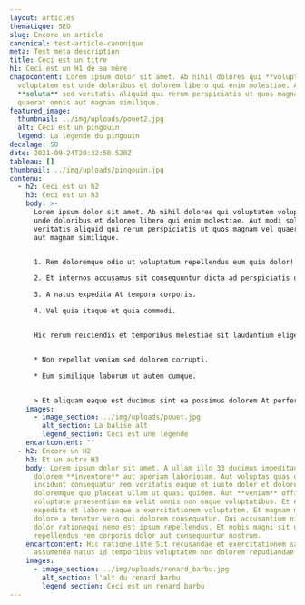 ```yaml
---
layout: articles
thematique: SEO
slug: Encore un article
canonical: test-article-canonique
meta: Test meta description
title: Ceci est un titre
h1: Ceci est un H1 de sa mère
chapocontent: Lorem ipsum dolor sit amet. Ab nihil dolores qui **voluptatem**
  voluptatem est unde doloribus et dolorem libero qui enim molestiae. Aut modi
  **soluta** sed veritatis aliquid qui rerum perspiciatis ut quos magnam vel
  quaerat omnis aut magnam similique.
featured_image:
  thumbnail: ../img/uploads/pouet2.jpg
  alt: Ceci est un pingouin
  legend: La légende du pingouin
decalage: 50
date: 2021-09-24T20:32:50.520Z
tableau: []
thumbnail: ../img/uploads/pingouin.jpg
contenu:
  - h2: Ceci est un h2
    h3: Ceci est un h3
    body: >-
      Lorem ipsum dolor sit amet. Ab nihil dolores qui voluptatem voluptatem est
      unde doloribus et dolorem libero qui enim molestiae. Aut modi soluta sed
      veritatis aliquid qui rerum perspiciatis ut quos magnam vel quaerat omnis
      aut magnam similique.


      1. Rem doloremque odio ut voluptatum repellendus eum quia dolor!

      2. Et internos accusamus sit consequuntur dicta ad perspiciatis omnis a corporis vitae?

      3. A natus expedita At tempora corporis.

      4. Vel quia itaque et quia commodi.


      Hic rerum reiciendis et temporibus molestiae sit laudantium eligendi et blanditiis provident ut accusamus provident non beatae amet? Et nemo assumenda sit animi perspiciatis et distinctio dicta.


      * Non repellat veniam sed dolorem corrupti.

      * Eum similique laborum ut autem cumque.


      > Et aliquam eaque est ducimus sint ea possimus dolorem At perferendis facere!
    images:
      - image_section: ../img/uploads/pouet.jpg
        alt_section: La balise alt
        legend_section: Ceci est une légende
    encartcontent: ""
  - h2: Encore un H2
    h3: Et un autre H3
    body: Lorem ipsum dolor sit amet. A ullam illo 33 ducimus impeditaut fugit et
      dolorem **inventore** aut aperiam laboriosam. Aut voluptas quas quo
      incidunt consequatur rem veritatis eaque et iusto dolor et doloremque
      doloremque quo placeat ullam ut quasi quidem. Aut **veniam** officiis ut
      voluptate praesentium ea velit omnis non eaque voluptatibus. Et eligendi
      expedita et labore eaque a exercitationem voluptatem. Et magnam minima Non
      dolore a tenetur vero qui dolorem consequatur. Qui accusantium nisi vel
      dolor rationequi nemo est ipsum repellendus. Et nobis magni sit dolorem
      repellendus rem corporis dolor aut consequuntur nostrum.
    encartcontent: Hic ratione iste Sit recusandae et exercitationem sapiente est
      assumenda natus id temporibus voluptatem non dolorem repudiandae
    images:
      - image_section: ../img/uploads/renard_barbu.jpg
        alt_section: l'alt du renard barbu
        legend_section: Ceci est un renard barbu
---
```


